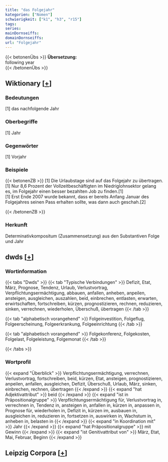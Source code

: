 ```yaml
---
title: "das Folgejahr"
kategorien: ["Nomen"]
schwierigkeit: ["k1", "h3", "r15"]
tags:
series:
mainDornseiffs:
domainDornseiffs:
url: "Folgejahr"
---
```


{{< betonenÜbs >}}
**Übersetzung:**  
following year  
{{< /betonenÜbs >}}

## Wiktionary [[+](https://de.wiktionary.org/wiki/Folgejahr)]

### Bedeutungen
[1] das nachfolgende Jahr  

### Oberbegriffe
[1] Jahr  

### Gegenwörter
[1] Vorjahr  

### Beispiele
{{< betonenZB >}}
[1] Die Urlaubstage sind auf das Folgejahr zu übertragen.  
[1] Nur 8,6 Prozent der Vollzeitbeschäftigten im Niedriglohnsektor gelang es, im Folgejahr einen besser bezahlten Job zu finden.[1]  
[1] Erst Ende 2007 wurde bekannt, dass er bereits Anfang Januar des Folgejahres seinen Pass erhalten sollte, was dann auch geschah.[2]  

{{< /betonenZB >}}
### Herkunft
Determinativkompositum (Zusammensetzung) aus den Substantiven Folge und Jahr  



## dwds [[+](https://www.dwds.de/wb/Folgejahr)]

### Wortinformation
{{< tabs "Dwds" >}}
{{< tab "Typische Verbindungen" >}}
Defizit, Etat, März, Prognose, Tendenz, Urlaub, Verlustvortrag, Verpflichtungsermächtigung, abbauen, anfallen, anheben, anpeilen, ansteigen, ausgleichen, auszahlen, beid, einbrechen, entlasten, erwarten, erwirtschaften, fortschreiben, kürzen, prognostizieren, rechnen, reduzieren, sinken, verrechnen, wiederholen, Überschuß, übertragen
{{< /tab >}}

{{< tab "alphabetisch vorangehend" >}}
Folgeinvestition, Folgeflug, Folgeerscheinung, Folgeerkrankung, Folgeeinrichtung
{{< /tab >}}

{{< tab "alphabetisch vorangehend" >}}
Folgekonferenz, Folgekosten, Folgelast, Folgeleistung, Folgemonat
{{< /tab >}}

{{< /tabs >}}

### Wortprofil
{{< expand "Überblick" >}} Verpflichtungsermächtigung, verrechnen, Verlustvortrag, fortschreiben, beid, kürzen, Etat, ansteigen, prognostizieren, anpeilen, anfallen, ausgleichen, Defizit, Überschuß, Urlaub, März, sinken, einbrechen, rechnen, übertragen {{< /expand >}}
{{< expand "hat Adjektivattribut" >}} beid {{< /expand >}}
{{< expand "ist in Präpositionalgruppe" >}} Verpflichtungsermächtigung für, Verlustvortrag in, verrechnen in, Tendenz in, ansteigen in, anfallen in, kürzen in, anpassen in, Prognose für, wiederholen in, Defizit in, kürzen im, ausbauen in, ausgleichen in, reduzieren in, fortsetzen in, auswirken in, Wachstum in, anheben in, belasten in {{< /expand >}}
{{< expand "in Koordination mit" >}} Jahr {{< /expand >}}
{{< expand "hat Präpositionalgruppe" >}} mit Gewinn {{< /expand >}}
{{< expand "ist Genitivattribut von" >}} März, Etat, Mai, Februar, Beginn {{< /expand >}}

## Leipzig Corpora [[+](https://corpora.uni-leipzig.de/en/res?word=Folgejahr&corpusId=deu_newscrawl-public_2018)]

